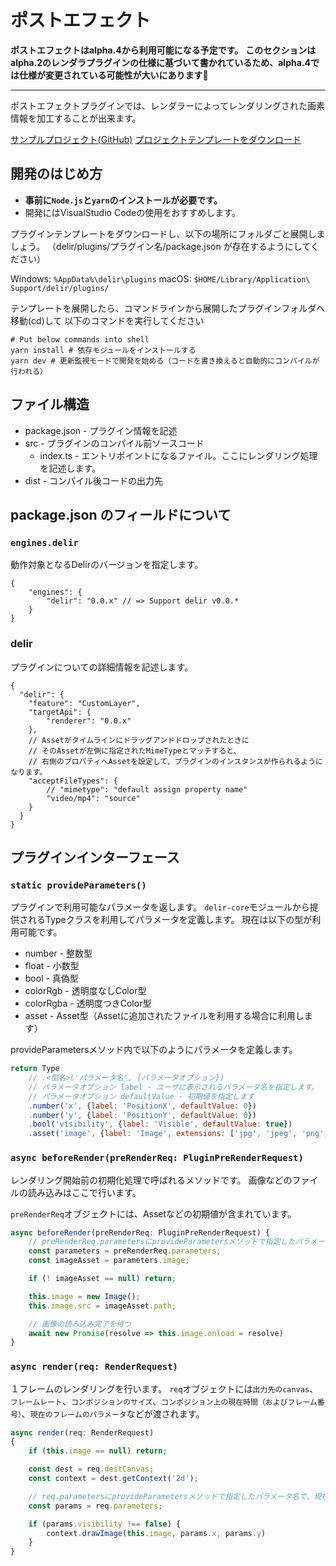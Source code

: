 # ポストエフェクト
**ポストエフェクトはalpha.4から利用可能になる予定です。**
**このセクションはalpha.2のレンダラプラグインの仕様に基づいて書かれているため、alpha.4では仕様が変更されている可能性が大いにあります🙇**

----

ポストエフェクトプラグインでは、レンダラーによってレンダリングされた画素情報を加工することが出来ます。

[サンプルプロジェクト(GitHub)](https://github.com/Ragg-/Delir/tree/master/src/delir-core/plugin-example)
[プロジェクトテンプレートをダウンロード](https://github.com/Ragg-/Delir/files/906748/plugin-example-88bd02b.zip)

## 開発のはじめ方
- **事前に`Node.js`と`yarn`のインストールが必要です。**
- 開発にはVisualStudio Codeの使用をおすすめします。

プラグインテンプレートをダウンロードし、以下の場所にフォルダごと展開しましょう。
（delir/plugins/プラグイン名/package.json が存在するようにしてください）

Windows: `%AppData%\delir\plugins`
macOS: `$HOME/Library/Application\ Support/delir/plugins/`

テンプレートを展開したら、コマンドラインから展開したプラグインフォルダへ移動(cd)して
以下のコマンドを実行してください

```shell
# Put below commands into shell
yarn install # 依存モジュールをインストールする
yarn dev # 更新監視モードで開発を始める（コードを書き換えると自動的にコンパイルが行われる）
```

## ファイル構造
- package.json - プラグイン情報を記述
- src - プラグインのコンパイル前ソースコード
    - index.ts - エントリポイントになるファイル。ここにレンダリング処理を記述します。
- dist - コンパイル後コードの出力先

## package.json のフィールドについて
### `engines.delir`
動作対象となるDelirのバージョンを指定します。

```json5
{
    "engines": {
        "delir": "0.0.x" // => Support delir v0.0.*
    }
}
```

### delir
プラグインについての詳細情報を記述します。

```json5
{
  "delir": {
    "feature": "CustomLayer",
    "targetApi": {
        "renderer": "0.0.x"
    },
    // Assetがタイムラインにドラッグアンドドロップされたときに
    // そのAssetが左側に指定されたMimeTypeとマッチすると、
    // 右側のプロパティへAssetを設定して、プラグインのインスタンスが作られるようになります。
    "acceptFileTypes": {
        // "mimetype": "default assign property name"
        "video/mp4": "source"
    }
  }
}
```

## プラグインインターフェース

### `static provideParameters()`
プラグインで利用可能なパラメータを返します。
`delir-core`モジュールから提供されるTypeクラスを利用してパラメータを定義します。
現在は以下の型が利用可能です。

- number - 整数型
- float - 小数型
- bool - 真偽型
- colorRgb - 透明度なしColor型
- colorRgba - 透明度つきColor型
- asset - Asset型（Assetに追加されたファイルを利用する場合に利用します）

provideParametersメソッド内で以下のようにパラメータを定義します。

```javascript
return Type
    // .<型名>('パラメータ名', {パラメータオプション})
    // パラメータオプション label - ユーザに表示されるパラメータ名を指定します。
    // パラメータオプション defaultValue - 初期値を指定します
    .number('x', {label: 'PositionX', defaultValue: 0})
    .number('y', {label: 'PositionY', defaultValue: 0})
    .bool('visibility', {label: 'Visible', defaultValue: true})
    .asset('image', {label: 'Image', extensions: ['jpg', 'jpeg', 'png', 'gif']})
```

### `async beforeRender(preRenderReq: PluginPreRenderRequest)`
レンダリング開始前の初期化処理で呼ばれるメソッドです。
画像などのファイルの読み込みはここで行います。

`preRenderReq`オブジェクトには、Assetなどの初期値が含まれています。

```javascript
async beforeRender(preRenderReq: PluginPreRenderRequest) {
    // preRenderReq.parametersにprovideParametersメソッドで指定したパラメータ名で初期値が渡されます
    const parameters = preRenderReq.parameters;
    const imageAsset = parameters.image;

    if (! imageAsset == null) return;

    this.image = new Image();
    this.image.src = imageAsset.path;

    // 画像の読み込み完了を待つ
    await new Promise(resolve => this.image.onload = resolve)
}
```

### `async render(req: RenderRequest)`
１フレームのレンダリングを行います。
`req`オブジェクトには`出力先のcanvas`、 `フレームレート`、`コンポジションのサイズ`、`コンポジション上の現在時間（およびフレーム番号）`、`現在のフレームのパラメータ`などが渡されます。

```javascript
async render(req: RenderRequest)
{
    if (this.image == null) return;

    const dest = req.destCanvas;
    const context = dest.getContext('2d');

    // req.parametersにprovideParametersメソッドで指定したパラメータ名で、現在のフレームでの値が渡されます
    const params = req.parameters;

    if (params.visibility !== false) {
        context.drawImage(this.image, params.x, params.y)
    }
}
```
